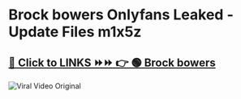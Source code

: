 
 # Brock bowers Onlyfans Leaked - Update Files m1x5z

## <h2><a href="https://clipsfans.com/Brock_bowers&ref=git">🔗 Click to LINKS ⏩⏩ 👉 🟢 Brock bowers </a></h2>

<a href="https://clipsfans.com/Brock_bowers&ref=git" rel="nofollow" data-target="animated-image.originalLink"><img src="https://i.ibb.co.com/xMMVF88/686577567.gif" alt="Viral Video Original" style="max-width: 100%; display: inline-block;" data-target="animated-image.originalImage"></a>

